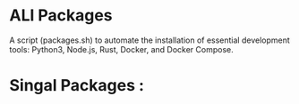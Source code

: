 # ALl Packages
A script (packages.sh) to automate the installation of essential development tools: Python3, Node.js, Rust, Docker, and Docker Compose.



# Singal Packages :
